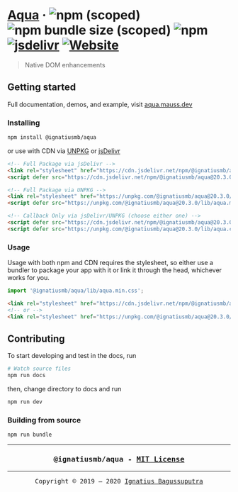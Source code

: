 # [Aqua](https://aqua.mauss.dev)&nbsp;&middot;&nbsp;![npm (scoped)](https://img.shields.io/npm/v/@ignatiusmb/aqua)&nbsp;![npm bundle size (scoped)](https://img.shields.io/bundlephobia/minzip/@ignatiusmb/aqua?label=minzip)&nbsp;![npm](https://img.shields.io/npm/dm/@ignatiusmb/aqua?label=npm%20installs)&nbsp;[![jsdelivr](https://data.jsdelivr.com/v1/package/npm/@ignatiusmb/aqua/badge?style=rounded)](https://www.jsdelivr.com/package/npm/@ignatiusmb/aqua)&nbsp;[![Website](https://img.shields.io/website?down_color=lightgrey&down_message=offline&up_color=green&up_message=online&url=https%3A%2F%2Faqua.mauss.dev)](https://aqua.mauss.dev)

> Native DOM enhancements

## Getting started

Full documentation, demos, and example, visit [aqua.mauss.dev](https://aqua.mauss.dev/)

### Installing

```bash
npm install @ignatiusmb/aqua
```

or use with CDN via [UNPKG](https://unpkg.com/browse/@ignatiusmb/aqua@latest/) or [jsDelivr](https://www.jsdelivr.com/package/npm/@ignatiusmb/aqua)

```html
<!-- Full Package via jsDelivr -->
<link rel="stylesheet" href="https://cdn.jsdelivr.net/npm/@ignatiusmb/aqua@20.3.0/lib/aqua.min.css" />
<script defer src="https://cdn.jsdelivr.net/npm/@ignatiusmb/aqua@20.3.0/lib/aqua.min.js"></script>

<!-- Full Package via UNPKG -->
<link rel="stylesheet" href="https://unpkg.com/@ignatiusmb/aqua@20.3.0/lib/aqua.min.css" />
<script defer src="https://unpkg.com/@ignatiusmb/aqua@20.3.0/lib/aqua.min.js"></script>

<!-- Callback Only via jsDelivr/UNPKG (choose either one) -->
<script defer src="https://cdn.jsdelivr.net/npm/@ignatiusmb/aqua@20.3.0/lib/aqua.cbs.js"></script>
<script defer src="https://unpkg.com/@ignatiusmb/aqua@20.3.0/lib/aqua.cbs.js"></script>
```

### Usage

Usage with both npm and CDN requires the stylesheet, so either use a bundler to package your app with it or link it through the head, whichever works for you.

```javascript
import '@ignatiusmb/aqua/lib/aqua.min.css';
```

```html
<link rel="stylesheet" href="https://cdn.jsdelivr.net/npm/@ignatiusmb/aqua@20.3.0/lib/aqua.min.css" />
<!-- or -->
<link rel="stylesheet" href="https://unpkg.com/@ignatiusmb/aqua@20.3.0/lib/aqua.min.css" />
```

## Contributing

To start developing and test in the docs, run

```bash
# Watch source files
npm run docs
```

then, change directory to docs and run

```bash
npm run dev
```

### Building from source

```bash
npm run bundle
```

---

<h3><pre align="center">
@ignatiusmb/aqua - <a href=LICENSE>MIT License</a>
</pre></h3>

---

<pre align="center">
Copyright &copy; 2019 &ndash; 2020 <a href="https://mauss.dev">Ignatius Bagussuputra</a>
</pre>
